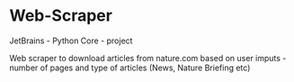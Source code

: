 # Web-Scraper

JetBrains - Python Core - project

Web scraper to download articles from nature.com based on user imputs - number of pages and type of articles (News, Nature Briefing etc)
